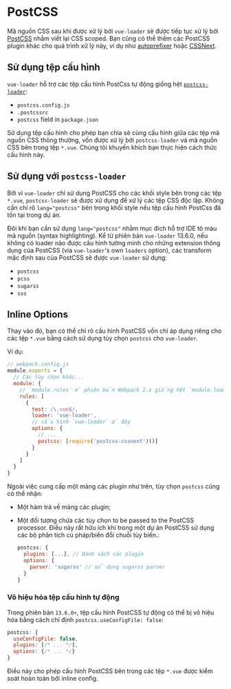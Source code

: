 # PostCSS

Mã nguồn CSS sau khi được xử lý bởi `vue-loader` sẽ được tiếp tục xử lý bởi [PostCSS](https://github.com/postcss/postcss) nhằm viết lại CSS scoped. Bạn cũng có thể thêm các PostCSS plugin khác cho quá trình xử lý này, ví dụ như [autoprefixer](https://github.com/postcss/autoprefixer) hoặc [CSSNext](http://cssnext.io/).

## Sử dụng tệp cấu hình

`vue-loader` hỗ trợ các tệp cấu hình PostCss tự động giống hệt [`postcss-loader`](https://github.com/postcss/postcss-loader#usage):

- `postcss.config.js`
- `.postcssrc`
- `postcss` field in `package.json`

Sử dụng tệp cấu hình cho phép bạn chia sẻ cùng cấu hình giữa các tệp mã nguồn CSS thông thường, vốn được xử lý bởi `postcss-loader` và mã nguồn CSS bên trong tệp `*.vue`. Chúng tôi khuyến khích bạn thực hiện cách thức cấu hình này.

## Sử dụng với `postcss-loader`

Bởi vì `vue-loader` chỉ sử dụng PostCSS cho các khối style bên trong các tệp `*.vue`, `postcss-loader` sẽ được xử dụng để xử lý các tệp CSS độc lập. Không cần chỉ rõ `lang="postcss"` bên trong khối style nếu tệp cấu hình PostCss đã tồn tại trong dự án.

Đôi khi bạn cần sử dụng `lang="postcss"` nhằm mục đích hỗ trợ IDE tô màu mã nguồn (syntax highlighting). Kể từ phiên bản `vue-loader` 13.6.0, nếu không có loader nào được cấu hình tường minh cho những extension thông dụng của PostCSS (via `vue-loader`'s own `loaders` option), các transform mặc định sau của PostCSS sẽ được `vue-loader` sử dụng:

- `postcss`
- `pcss`
- `sugarss`
- `sss`

## Inline Options

Thay vào đó, bạn có thể chỉ rõ cấu hình PostCSS vốn chỉ áp dụng riêng cho các tệp `*.vue` bằng cách sử dụng tùy chọn `postcss` cho `vue-loader`.

Ví dụ:

``` js
// webpack.config.js
module.exports = {
  // Các tùy chọn khác...
  module: {
    // `module.rules` ở phiên bản Webpack 2.x giống hệt `module.loaders` ở phiên bản 1.x
    rules: [
      {
        test: /\.vue$/,
        loader: 'vue-loader',
        // cấu hình `vue-loader` ở đây
        options: {
          // ...
          postcss: [require('postcss-cssnext')()]
        }
      }
    ]
  }
}
```

Ngoài việc cung cấp một mảng các plugin như trên, tùy chọn `postcss` cũng có thể nhận:

- Một hàm trả về mảng các plugin;

- Một đối tượng chứa các tùy chọn to be passed to the PostCSS processor. Điều này rất hữu ích khi trong một dự án PostCSS sử dụng các bộ phân tích cú pháp/biến đổi chuỗi tùy biến.:

  ``` js
  postcss: {
    plugins: [...], // Danh sách các plugin
    options: {
      parser: 'sugarss' // sử dụng sugarss parser
    }
  }
  ```

### Vô hiệu hóa tệp cấu hình tự động

Trong phiên bản `13.6.0+`, tệp cấu hình PostCSS tự động có thể bị vô hiệu hóa bằng cách chỉ định `postcss.useConfigFile: false`:

``` js
postcss: {
  useConfigFile: false,
  plugins: [/* ... */],
  options: {/* ... */}
}
```

Điều này cho phép cấu hình PostCSS bên trong các tệp `*.vue` được kiểm soát hoàn toàn bởi inline config.
